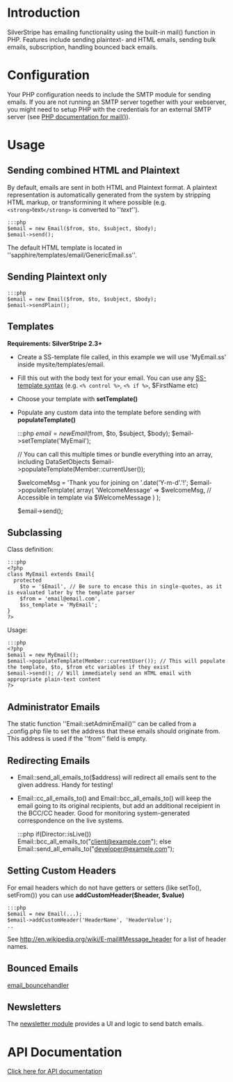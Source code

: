 # Introduction

SilverStripe has emailing functionality using the built-in mail() function in PHP.
Features include sending plaintext- and HTML emails, sending bulk emails, subscription, handling bounced back emails.

# Configuration

Your PHP configuration needs to include the SMTP module for sending emails.
If you are not running an SMTP server together with your webserver, you might need to setup PHP with the credentials for
an external SMTP server (see [PHP documentation for mail()](http://php.net/mail)).

# Usage

## Sending combined HTML and Plaintext

By default, emails are sent in both HTML and Plaintext format.
A plaintext representation is automatically generated from the system
by stripping HTML markup, or transformining it where possible
(e.g. `<strong>`text`</strong>` is converted to ''*text*'').

	:::php
	$email = new Email($from, $to, $subject, $body);
	$email->send();


The default HTML template is located in ''sapphire/templates/email/GenericEmail.ss''.

## Sending Plaintext only

	:::php
	$email = new Email($from, $to, $subject, $body);
	$email->sendPlain();





## Templates

**Requirements: SilverStripe 2.3+**


*  Create a SS-template file called, in this example we will use 'MyEmail.ss' inside mysite/templates/email.

*  Fill this out with the body text for your email. You can use any [SS-template syntax](templates) (e.g. `<% control
%>`, `<% if %>`, $FirstName etc)

*  Choose your template with **setTemplate()**

*  Populate any custom data into the template before sending with **populateTemplate()**

	:::php
	$email = new Email($from, $to, $subject, $body);
	$email->setTemplate('MyEmail');
	
	// You can call this multiple times or bundle everything into an array, including DataSetObjects
	$email->populateTemplate(Member::currentUser());
	
	$welcomeMsg = 'Thank you for joining on '.date('Y-m-d'.'!';
	$email->populateTemplate(
				array(
					'WelcomeMessage' => $welcomeMsg, // Accessible in template via $WelcomeMessage
				)
			);
	
	$email->send();



## Subclassing

Class definition:

	:::php
	<?php
	class MyEmail extends Email{
	  protected
	    $to = '$Email', // Be sure to encase this in single-quotes, as it is evaluated later by the template parser
	    $from = 'email@email.com',
	    $ss_template = 'MyEmail';
	}
	?>


Usage:

	:::php
	<?php
	$email = new MyEmail();
	$email->populateTemplate(Member::currentUser()); // This will populate the template, $to, $from etc variables if they exist
	$email->send(); // Will immediately send an HTML email with appropriate plain-text content
	?>


## Administrator Emails

The static function ''Email::setAdminEmail()'' can be called from a _config.php file to set the address that these
emails should originate from. This address is used if the ''from'' field is empty.

## Redirecting Emails


*  Email::send_all_emails_to($address) will redirect all emails sent to the given address.  Handy for testing!

*  Email::cc_all_emails_to() and Email::bcc_all_emails_to() will keep the email going to its original recipients, but
add an additional receipient in the BCC/CC header.  Good for monitoring system-generated correspondence on the live
systems.

	:::php
	if(Director::isLive()) Email::bcc_all_emails_to("client@example.com");
	else Email::send_all_emails_to("developer@example.com"); 


## Setting Custom Headers

For email headers which do not have getters or setters (like setTo(), setFrom()) you can use **addCustomHeader($header,
$value)**

	:::php
	$email = new Email(...);
	$email->addCustomHeader('HeaderName', 'HeaderValue');
	..


See http://en.wikipedia.org/wiki/E-mail#Message_header for a list of header names.

## Bounced Emails

[email_bouncehandler](email_bouncehandler)

## Newsletters

The [newsletter module](modules/newsletter) provides a UI and logic to send batch emails.

# API Documentation

[ Click here for API documentation](http://api.silverstripe.org/trunk/sapphire/Email.html)
